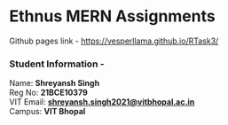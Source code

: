 # Ethnus MERN Assignments

Github pages link -
https://vesperllama.github.io/RTask3/


### Student Information -
Name: **Shreyansh Singh**  
Reg No: **21BCE10379**  
VIT Email: **shreyansh.singh2021@vitbhopal.ac.in**  
Campus: **VIT Bhopal**
